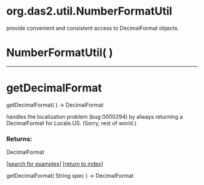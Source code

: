 # org.das2.util.NumberFormatUtil

provide convenient and consistent access to DecimalFormat objects.

# NumberFormatUtil( )


***
<a name="getDecimalFormat"></a>
# getDecimalFormat
getDecimalFormat(  ) &rarr; DecimalFormat

handles the localization problem (bug 0000294) by always returning a DecimalFormat
 for Locale.US. (Sorry, rest of world.)

### Returns:
DecimalFormat

<a href="https://github.com/autoplot/dev/search?q=getDecimalFormat&unscoped_q=getDecimalFormat">[search for examples]</a>
<a href="https://github.com/autoplot/documentation/blob/master/javadoc/index-all.md">[return to index]</a>

getDecimalFormat( String spec ) &rarr; DecimalFormat<br>
